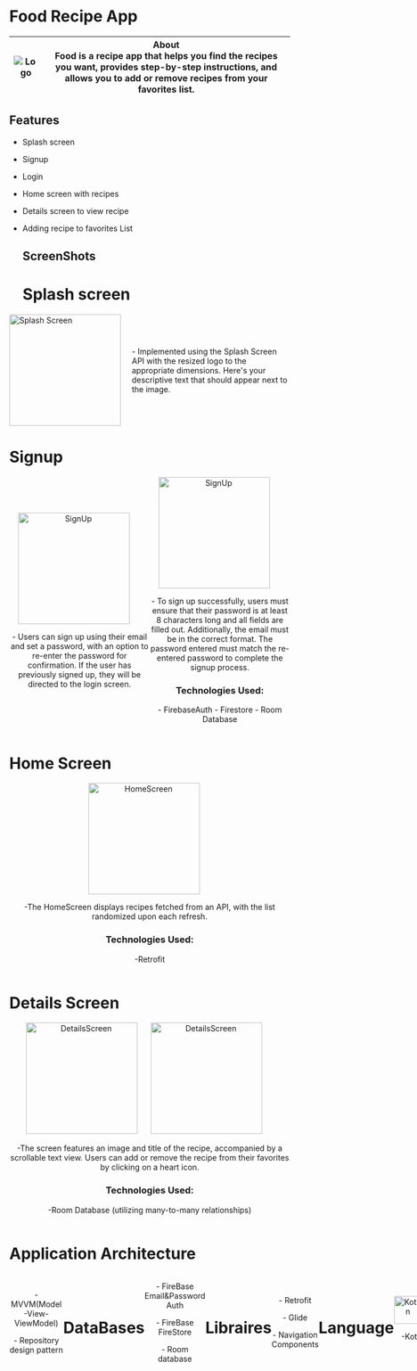 # Food Recipe App

| ![Logo](https://github.com/Rodinamomen/RecipeApp/assets/96385247/ddae438a-fd52-412f-b65b-0f734050f990) | **About**<br>Food is a recipe app that helps you find the recipes you want, provides step-by-step instructions, and allows you to add or remove recipes from your favorites list. |
|:--:|--|

## Features
- Splash screen
- Signup
- Login
- Home screen with recipes
- Details screen to view recipe
- Adding recipe to favorites List

  ## ScreenShots
  <h1>Splash screen</h1>
<div style="display: flex; align-items: center;">
    <div style="flex: 1;">
        <img src="https://github.com/Rodinamomen/RecipeApp/assets/96385247/bbfa3a3a-2123-4221-91e3-1eeb23239064" alt="Splash Screen" style="width: 200px; margin-right: 20px;">
    </div>
    <div style="flex: 2;">
        <p>- Implemented using the Splash Screen API with the resized logo to the appropriate dimensions. Here's your descriptive text that should appear next to the image.</p>
    </div>
</div>
<h1>Signup</h1>
<div style="display: flex; align-items: center;">
    <div style="flex: 1; text-align: center;">
        <img src="https://github.com/Rodinamomen/RecipeApp/assets/96385247/dba9dff1-4724-4f92-b343-8561a9cea263" alt="SignUp" style="width: 200px; margin-right: 20px;">
        <p>- Users can sign up using their email and set a password, with an option to re-enter the password for confirmation. If the user has previously signed up, they will be directed to the login screen.</p>
    </div>
   <div style="flex: 1; text-align: center;">
  <img src="https://github.com/Rodinamomen/RecipeApp/assets/96385247/c7beb858-6067-4658-9d1d-8e57ab5c3f31" alt="SignUp" style="width: 200px; margin-right: 20px;">
         <p>- To sign up successfully, users must ensure that their password is at least 8 characters long and all fields are filled out. Additionally, the email must be in the correct format. The password entered must match the re-entered password to complete the signup process.</p>
        <h3>Technologies Used:</h3> <p>- FirebaseAuth - Firestore - Room Database</p>
    </div>
</div>
<h1>Home Screen</h1>
<div style="display: flex; align-items: center;">
    <div style="flex: 1; text-align: center;">
        <img src="https://github.com/Rodinamomen/RecipeApp/assets/96385247/e8e4f61d-1a54-4e34-88bb-d5ef3ff07ace" alt="HomeScreen" style="width: 200px; margin-right: 20px;">
        <p>-The HomeScreen displays recipes fetched from an API, with the list randomized upon each refresh.</p>
       <h3>Technologies Used:</h3><p>-Retrofit</p>
    </div>
</div>
<h1>Details Screen</h1>
<div style="display: flex; align-items: center;">
    <div style="flex: 1; text-align: center;">
        <img src="https://github.com/Rodinamomen/RecipeApp/assets/96385247/a8e20b1a-11e4-4c5c-959a-c0202f1efe4f" alt="DetailsScreen" style="width: 200px; margin-right: 20px;">
      <img src="https://github.com/Rodinamomen/RecipeApp/assets/96385247/f67856e3-9e30-4aee-8df5-fd5259660577" alt="DetailsScreen" style="width: 200px; margin-right: 20px;">
        <p>-The screen features an image and title of the recipe, accompanied by a scrollable text view. Users can add or remove the recipe from their favorites by clicking on a heart icon.</p>
       <h3>Technologies Used:</h3><p>-Room Database (utilizing many-to-many relationships)</p>
    </div>
</div>
<h1>Application Architecture</h1>
<div style="display: flex; align-items: center;">
    <div style="flex: 1; text-align: center;">
         <p>- MVVM(Model-View-ViewModel)</p>
         <p>- Repository design pattern</p>
</div>
<h1>DataBases</h1>
<div style="display: flex; align-items: center;">
    <div style="flex: 1; text-align: center;">
         <p>- FireBase Email&Password Auth</p>
         <p>- FireBase FireStore</p>
          <p>- Room database</p>
</div>
<h1>Libraires</h1>
<div style="display: flex; align-items: center;">
    <div style="flex: 1; text-align: center;">
         <p>- Retrofit</p>
         <p>- Glide</p>
        <p>- Navigation Components</p>
</div>
<h1>Language</h1>
<div style="display: flex; align-items: center;">
    <div style="flex: 1; text-align: center;">
        <img src="https://github.com/Rodinamomen/RecipeApp/assets/96385247/d3fa429f-5365-4911-9ac1-1e7c28ba19d9" alt="Kotlin" style="width: 50px; margin-right: 20px;">
        <p>-Kotlin</p>
    </div>
</div>

